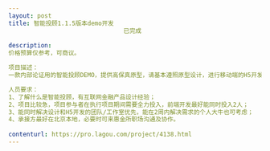 ```yaml
---                
layout: post       
title: 智能投顾1.1.5版本demo开发
                                已完成
           
description: 
价格预算仅参考，可商议。

项目描述：
一款内部论证用的智能投顾DEMO，提供高保真原型，请基本遵照原型设计，进行移动端的H5开发。更多详情可直接沟通。

人员要求：
1、了解什么是智能投顾，有互联网金融产品设计经验；
2、项目比较急，项目参与者在执行项目期间需要全力投入，前端开发最好能同时投入2人；
3、能同时解决设计和H5开发的团队/工作室优先，能在2周内解决需求的个人大牛也可考虑；
4、承接方最好在北京本地，必要时可来惠金所职场沟通及协作。
     
contenturl: https://pro.lagou.com/project/4138.html      
---                 
```

